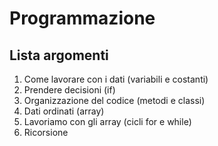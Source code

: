 # Programmazione
## Lista argomenti

01. Come lavorare con i dati (variabili e costanti)
02. Prendere decisioni (if)
03. Organizzazione del codice (metodi e classi)
04. Dati ordinati (array)
05. Lavoriamo con gli array (cicli for e while)
06. Ricorsione

